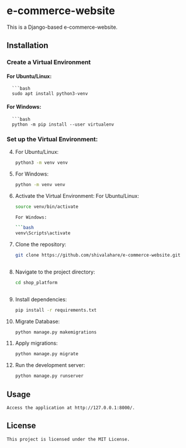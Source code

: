 # e-commerce-website

This is a Django-based e-commerce-website.

## Installation

### Create a Virtual Environment
####  For Ubuntu/Linux:
      
      ```bash
      sudo apt install python3-venv
####  For Windows:
      
      ```bash
      python -m pip install --user virtualenv

### Set up the Virtual Environment:
4. For Ubuntu/Linux:
   ```bash
   python3 -m venv venv
5. For Windows:
   ```bash
   python -m venv venv

5. Activate the Virtual Environment:
   For Ubuntu/Linux:

   ```bash
   source venv/bin/activate
   
   For Windows:

   ```bash
   venv\Scripts\activate
   
7. Clone the repository:

   ```bash
   git clone https://github.com/shivalahare/e-commerce-website.git
    
9. Navigate to the project directory:

   ```bash
   cd shop_platform
    
11. Install dependencies:

    ```bash
    pip install -r requirements.txt
    
13. Migrate Database:

    ```bash
    python manage.py makemigrations
    
15. Apply migrations:

    ```bash
    python manage.py migrate
    
17. Run the development server:

    ```bash
    python manage.py runserver
    
## Usage
    Access the application at http://127.0.0.1:8000/.

## License
    This project is licensed under the MIT License.
